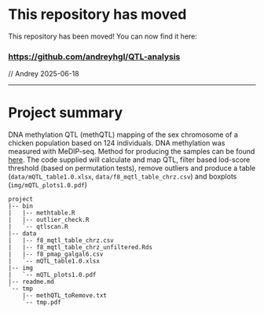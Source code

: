 # This repository has moved

This repository has been moved! You can now find it here:

### https://github.com/andreyhgl/QTL-analysis

// Andrey 2025-06-18

---

# Project summary

DNA methylation QTL (methQTL) mapping of the sex chromosome of a chicken population based on 124 individuals. DNA methylation was measured with MeDIP-seq. Method for producing the samples can be found [here](https://doi.org/10.1038/s41559-020-01310-1). The code supplied will calculate and map QTL, filter based lod-score threshold (based on permutation tests), remove outliers and produce a table (`data/mQTL_table1.0.xlsx`, `data/f8_mqtl_table_chrz.csv`) and boxplots (`img/mQTL_plots1.0.pdf`)


```
project
|-- bin
|   |-- methtable.R
|   |-- outlier_check.R
|   `-- qtlscan.R
|-- data
|   |-- f8_mqtl_table_chrz.csv
|   |-- f8_mqtl_table_chrz_unfiltered.Rds
|   |-- f8_pmap_galgal6.csv
|   `-- mQTL_table1.0.xlsx
|-- img
|   `-- mQTL_plots1.0.pdf
|-- readme.md
`-- tmp
    |-- methQTL_toRemove.txt
    `-- tmp.pdf
```
